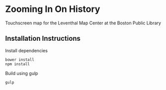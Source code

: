 # Zooming In On History
Touchscreen map for the Leventhal Map Center at the Boston Public Library

## Installation Instructions

Install dependencies
```
bower install
npm install
```

Build using gulp
```
gulp
```
